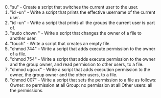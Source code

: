 0. "su" - Create a script that switches the current user to the user.
1. "id -un" - Write a script that prints the effective username of the current user.
2. "id -un" - Write a script that prints all the groups the current user is part of.
3. "sudo chown <user> <filename>" - Write a script that changes the owner of a file to another user.
4. "touch" - Write a script that creates an empty file.
5. "chmod 744" - Write a script that adds execute permission to the owner of a file.
6. "chmod 754" - Write a script that adds execute permission to the owner and the group owner, and read permission to other users, to a file.
7. "chmod ugo+x" - Write a script that adds execution permission to the owner, the group owner and the other users, to a file.
8. "chmod 007" - Write a script that sets the permission to a file as follows:
Owner: no permission at all
Group: no permission at all
Other users: all the permissions.


